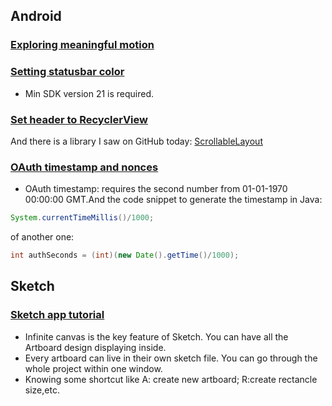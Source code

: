 ## Android

### [Exploring meaningful motion](https://medium.com/ribot-labs/exploring-meaningful-motion-on-android-1cd95a4bc61d#.8sz0zkpsb)

### [Setting statusbar color](http://stackoverflow.com/questions/22192291/how-to-change-the-status-bar-color-in-android)

- Min SDK version 21 is required.

### [Set header to RecyclerView](http://robusttechhouse.com/tutorial-how-to-add-header-to-recyclerview-in-android/)

And there is a library I saw on GitHub today:
[ScrollableLayout](https://github.com/cpoopc/ScrollableLayout)

### [OAuth timestamp and nonces](https://www.adayinthelifeof.nl/2010/12/16/oauth-timestamps-and-nonces/)
- OAuth timestamp: requires the second number from 01-01-1970 00:00:00 GMT.And the code snippet to generate the timestamp in Java:

```Java
System.currentTimeMillis()/1000;
```

of another one:

```Java
int authSeconds = (int)(new Date().getTime()/1000);
```

## Sketch

### [Sketch app tutorial](https://medium.com/sketch-app-sources/sketch-app-tutorial-series-part-1-of-4-1e4ee4265073#.tqjjugw1i)
- Infinite canvas is the key feature of Sketch. You can have all the Artboard design displaying inside.
- Every artboard can live in their own sketch file. You can go through the whole project within one window.
- Knowing some shortcut like A: create new artboard; R:create rectancle size,etc.

